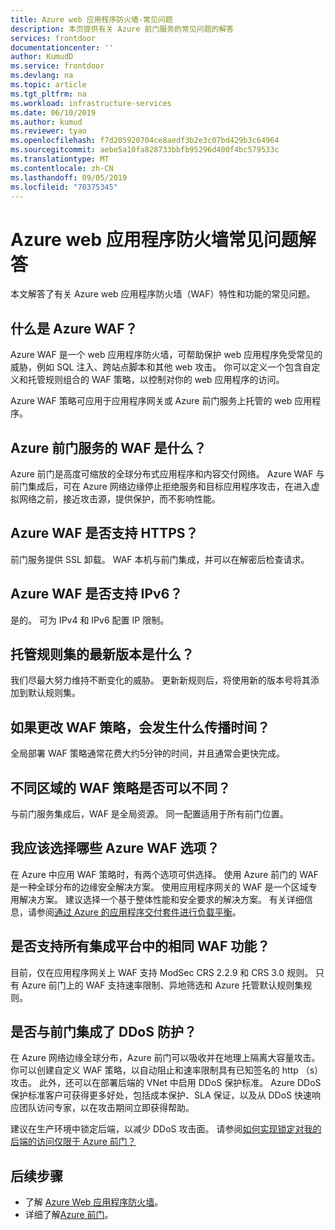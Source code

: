 ```yaml
---
title: Azure web 应用程序防火墙-常见问题
description: 本页提供有关 Azure 前门服务的常见问题的解答
services: frontdoor
documentationcenter: ''
author: KumudD
ms.service: frontdoor
ms.devlang: na
ms.topic: article
ms.tgt_pltfrm: na
ms.workload: infrastructure-services
ms.date: 06/10/2019
ms.author: kumud
ms.reviewer: tyao
ms.openlocfilehash: f7d205920704ce8aedf3b2e3c07bd429b3c64964
ms.sourcegitcommit: aebe5a10fa828733bbfb95296d400f4bc579533c
ms.translationtype: MT
ms.contentlocale: zh-CN
ms.lasthandoff: 09/05/2019
ms.locfileid: "70375345"
---
```

# <a name="frequently-asked-questions-for-azure-web-application-firewall"></a>Azure web 应用程序防火墙常见问题解答

本文解答了有关 Azure web 应用程序防火墙（WAF）特性和功能的常见问题。 

## <a name="what-is-azure-waf"></a>什么是 Azure WAF？

Azure WAF 是一个 web 应用程序防火墙，可帮助保护 web 应用程序免受常见的威胁，例如 SQL 注入、跨站点脚本和其他 web 攻击。 你可以定义一个包含自定义和托管规则组合的 WAF 策略，以控制对你的 web 应用程序的访问。

Azure WAF 策略可应用于应用程序网关或 Azure 前门服务上托管的 web 应用程序。

## <a name="what-is-waf-for-azure-front-door-service"></a>Azure 前门服务的 WAF 是什么？ 

Azure 前门是高度可缩放的全球分布式应用程序和内容交付网络。 Azure WAF 与前门集成后，可在 Azure 网络边缘停止拒绝服务和目标应用程序攻击，在进入虚拟网络之前，接近攻击源，提供保护，而不影响性能。

## <a name="does-azure-waf-support-https"></a>Azure WAF 是否支持 HTTPS？

前门服务提供 SSL 卸载。 WAF 本机与前门集成，并可以在解密后检查请求。

## <a name="does-azure-waf-support-ipv6"></a>Azure WAF 是否支持 IPv6？

是的。 可为 IPv4 和 IPv6 配置 IP 限制。

## <a name="how-up-to-date-are-the-managed-rule-sets"></a>托管规则集的最新版本是什么？

我们尽最大努力维持不断变化的威胁。 更新新规则后，将使用新的版本号将其添加到默认规则集。

## <a name="what-is-the-propagation-time-if-i-make-a-change-to-my-waf-policy"></a>如果更改 WAF 策略，会发生什么传播时间？

全局部署 WAF 策略通常花费大约5分钟的时间，并且通常会更快完成。

## <a name="can-waf-policies-be-different-for-different-regions"></a>不同区域的 WAF 策略是否可以不同？

与前门服务集成后，WAF 是全局资源。 同一配置适用于所有前门位置。
 

## <a name="which-azure-waf-options-should-i-choose"></a>我应该选择哪些 Azure WAF 选项？

在 Azure 中应用 WAF 策略时，有两个选项可供选择。 使用 Azure 前门的 WAF 是一种全球分布的边缘安全解决方案。 使用应用程序网关的 WAF 是一个区域专用解决方案。 建议选择一个基于整体性能和安全要求的解决方案。 有关详细信息，请参阅[通过 Azure 的应用程序交付套件进行负载平衡](https://docs.microsoft.com/azure/frontdoor/front-door-lb-with-azure-app-delivery-suite)。


## <a name="do-you-support-same-waf-features-in-all-integrated-platforms"></a>是否支持所有集成平台中的相同 WAF 功能？

目前，仅在应用程序网关上 WAF 支持 ModSec CRS 2.2.9 和 CRS 3.0 规则。 只有 Azure 前门上的 WAF 支持速率限制、异地筛选和 Azure 托管默认规则集规则。

## <a name="is-ddos-protection-integrated-with-front-door"></a>是否与前门集成了 DDoS 防护？ 

在 Azure 网络边缘全球分布，Azure 前门可以吸收并在地理上隔离大容量攻击。 你可以创建自定义 WAF 策略，以自动阻止和速率限制具有已知签名的 http （s）攻击。 此外，还可以在部署后端的 VNet 中启用 DDoS 保护标准。 Azure DDoS 保护标准客户可获得更多好处，包括成本保护、SLA 保证，以及从 DDoS 快速响应团队访问专家，以在攻击期间立即获得帮助。 

建议在生产环境中锁定后端，以减少 DDoS 攻击面。 请参阅[如何实现锁定对我的后端的访问仅限于 Azure 前门？](https://docs.microsoft.com/en-us/azure/frontdoor/front-door-faq#how-do-i-lock-down-the-access-to-my-backend-to-only-azure-front-door)


## <a name="next-steps"></a>后续步骤

- 了解 [Azure Web 应用程序防火墙](waf-overview.md)。
- 详细了解[Azure 前门](front-door-overview.md)。
